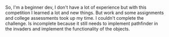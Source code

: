 So, I'm a beginner dev, I don't have a lot of experience but with this competition I learned a lot and new things. But work and some assignments and college assessments took up my time. I couldn't complete the challenge. Is incomplete because it still needs to implement pathfinder in the invaders and implement the functionality of the objects.